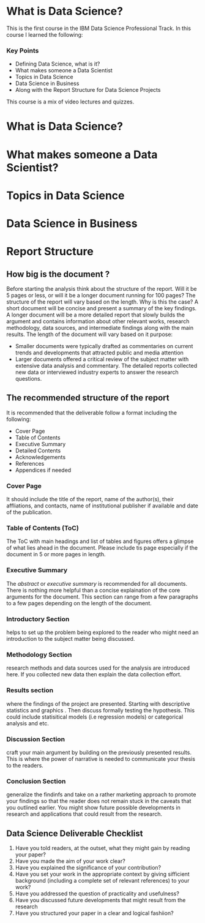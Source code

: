 # What is Data Science?
This is the first course in the IBM Data Science Professional Track. In this course I learned the following:

### Key Points
* Defining Data Science, what is it?
* What makes someone a Data Scientist
* Topics in Data Science
* Data Science in Business
* Along with the Report Structure for Data Science Projects

This course is a mix of video lectures and quizzes.


# What is Data Science?
# What makes someone a Data Scientist?
# Topics in Data Science
# Data Science in Business
# Report Structure
   ## How big is the document ?
   Before starting the analysis think about the structure of the report. Will it be 5 pages or less, or will it be a longer document running for 100 pages? The structure of the report will vary based on the length. Why is this the case? A short document will be concise and present a summary of the key findings. A longer document will be a more detailed report that slowly builds the argument and contains information about other relevant works, research methodology, data sources, and intermediate findings along with the main results. The length of the document will vary based on it purpose: 
   * Smaller documents were typically drafted as commentaries on current trends and developments that attracted public and media attention
   * Larger documents offered a critical review of the subject matter with extensive data analysis and commentary. The detailed reports collected new data or interviewed industry experts to answer the research questions.
   
   ## The recommended structure of the report
   It is recommended that the deliverable follow a format including the following:
   * Cover Page
   * Table of Contents
   * Executive Summary
   * Detailed Contents
   * Acknowledgements
   * References
   * Appendices if needed
   
   ### Cover Page
   It should include the title of the report, name of the author(s), their affliations, and contacts, name of institutional publisher if available and date of the publication.

   ### Table of Contents (ToC)
   The ToC with main headings and list of tables and figures offers a glimpse of what lies ahead in the document. Please include tis page especially if the document in 5 or more pages in length.

   ### Executive Summary
   The <em>abstract</em> or <em>executive summary</em> is recommended for all documents. There is nothing more helpful than a concise explaination of the core arguments for the document. This section can range from a few paragraphs to a few pages depending on the length of the document.

   ### Introductory Section
   helps to set up the problem being explored to the reader who might need an introduction to the subject matter being discussed.
   ### Methodology Section
   research methods and data sources used for the analysis are introduced here. If you collected new data then explain the data collection effort.

   ### Results section
   where the findings of the project are presented. Starting with descriptive statistics and graphics . Then discuss formally testing the hypothesis. This could include statisitical models (i.e regression models) or categorical analysis and etc.

   ### Discussion Section
   craft your main argument by building on the previously presented results. This is where the power of narrative is needed to communicate your thesis to the readers. 

   ### Conclusion Section
   generalize the findinfs and take on a rather marketing approach to promote your findings so that the reader does not remain stuck in the caveats that you outlined earlier. You might show future possible developments in research and applications that could result from the research.

   ## Data Science Deliverable Checklist
   1. Have you told readers, at the outset, what they might gain by reading your paper? 
   2. Have you made the aim of your work clear?
   3. Have you explained the significance of your contribution?
   4. Have you set your work in the appropriate context by giving sifficient background (including a complete set of relevant references) to your work?
   5. Have you addressed the question of practicality and usefulness?
   6. Have you discussed future developments that might result from the research
   7. Have you structured your paper in a clear and logical fashiion?